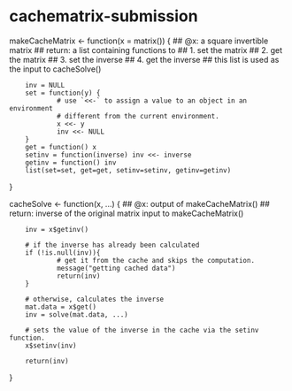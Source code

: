 # cachematrix-submission
makeCacheMatrix <- function(x = matrix()) {
        ## @x: a square invertible matrix
        ## return: a list containing functions to
        ##              1. set the matrix
        ##              2. get the matrix
        ##              3. set the inverse
        ##              4. get the inverse
        ##         this list is used as the input to cacheSolve()
        
        inv = NULL
        set = function(y) {
                # use `<<-` to assign a value to an object in an environment 
                # different from the current environment. 
                x <<- y
                inv <<- NULL
        }
        get = function() x
        setinv = function(inverse) inv <<- inverse 
        getinv = function() inv
        list(set=set, get=get, setinv=setinv, getinv=getinv)
}

cacheSolve <- function(x, ...) {
        ## @x: output of makeCacheMatrix()
        ## return: inverse of the original matrix input to makeCacheMatrix()
        
        inv = x$getinv()
        
        # if the inverse has already been calculated
        if (!is.null(inv)){
                # get it from the cache and skips the computation. 
                message("getting cached data")
                return(inv)
        }
        
        # otherwise, calculates the inverse 
        mat.data = x$get()
        inv = solve(mat.data, ...)
        
        # sets the value of the inverse in the cache via the setinv function.
        x$setinv(inv)
        
        return(inv)
}

